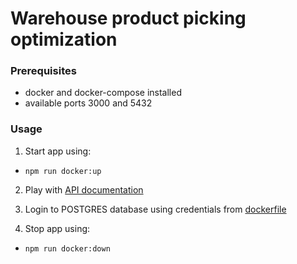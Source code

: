 # Warehouse product picking optimization

### Prerequisites

- docker and docker-compose installed
- available ports 3000 and 5432

### Usage

1. Start app using:

- `npm run docker:up`

2. Play with [API documentation](http://localhost:3000/api)

3. Login to POSTGRES database using credentials from [dockerfile](./db/Dockerfile)

4. Stop app using:

- `npm run docker:down`
